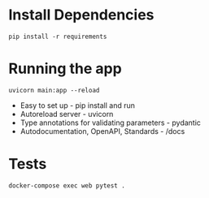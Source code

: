 # Install Dependencies

```
pip install -r requirements
```

# Running the app

```
uvicorn main:app --reload
```

* Easy to set up - pip install and run
* Autoreload server - uvicorn
* Type annotations for validating parameters - pydantic
* Autodocumentation, OpenAPI, Standards - /docs

# Tests

```
docker-compose exec web pytest .
```